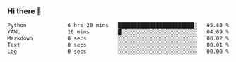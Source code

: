 ### Hi there 👋

<!--START_SECTION:waka-->

```txt
Python             6 hrs 28 mins   ████████████████████████░   95.88 %
YAML               16 mins         █░░░░░░░░░░░░░░░░░░░░░░░░   04.09 %
Markdown           0 secs          ░░░░░░░░░░░░░░░░░░░░░░░░░   00.02 %
Text               0 secs          ░░░░░░░░░░░░░░░░░░░░░░░░░   00.01 %
Log                0 secs          ░░░░░░░░░░░░░░░░░░░░░░░░░   00.00 %
```

<!--END_SECTION:waka-->

<!--
**Jonas-VanHaeken/Jonas-VanHaeken** is a ✨ _special_ ✨ repository because its `README.md` (this file) appears on your GitHub profile.

Here are some ideas to get you started:

- 🔭 I’m currently working on ...
- 🌱 I’m currently learning ...
- 👯 I’m looking to collaborate on ...
- 🤔 I’m looking for help with ...
- 💬 Ask me about ...
- 📫 How to reach me: ...
- 😄 Pronouns: ...
- ⚡ Fun fact: ...
-->
